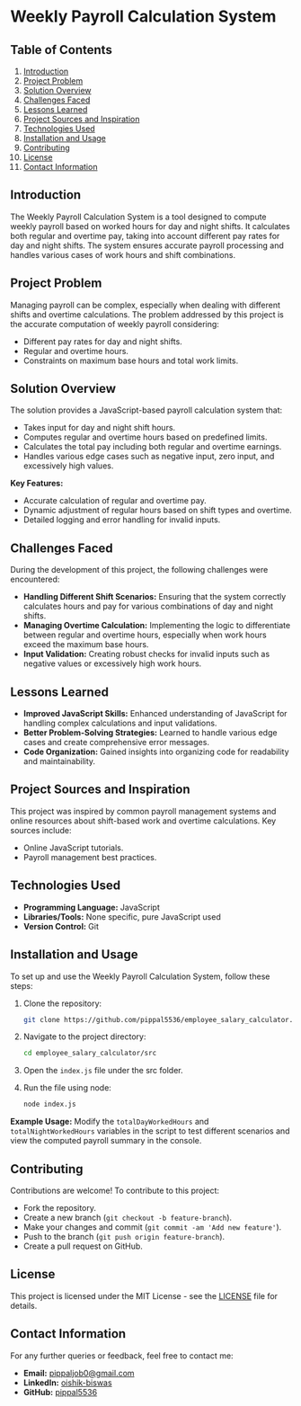 # Weekly Payroll Calculation System

## Table of Contents

1. [Introduction](#introduction)
2. [Project Problem](#project-problem)
3. [Solution Overview](#solution-overview)
4. [Challenges Faced](#challenges-faced)
5. [Lessons Learned](#lessons-learned)
6. [Project Sources and Inspiration](#project-sources-and-inspiration)
7. [Technologies Used](#technologies-used)
8. [Installation and Usage](#installation-and-usage)
9. [Contributing](#contributing)
10. [License](#license)
11. [Contact Information](#contact-information)

## Introduction

The Weekly Payroll Calculation System is a tool designed to compute weekly payroll based on worked hours for day and night shifts. It calculates both regular and overtime pay, taking into account different pay rates for day and night shifts. The system ensures accurate payroll processing and handles various cases of work hours and shift combinations.

## Project Problem

Managing payroll can be complex, especially when dealing with different shifts and overtime calculations. The problem addressed by this project is the accurate computation of weekly payroll considering:

- Different pay rates for day and night shifts.
- Regular and overtime hours.
- Constraints on maximum base hours and total work limits.

## Solution Overview

The solution provides a JavaScript-based payroll calculation system that:

- Takes input for day and night shift hours.
- Computes regular and overtime hours based on predefined limits.
- Calculates the total pay including both regular and overtime earnings.
- Handles various edge cases such as negative input, zero input, and excessively high values.

**Key Features:**

- Accurate calculation of regular and overtime pay.
- Dynamic adjustment of regular hours based on shift types and overtime.
- Detailed logging and error handling for invalid inputs.

## Challenges Faced

During the development of this project, the following challenges were encountered:

- **Handling Different Shift Scenarios:** Ensuring that the system correctly calculates hours and pay for various combinations of day and night shifts.
- **Managing Overtime Calculation:** Implementing the logic to differentiate between regular and overtime hours, especially when work hours exceed the maximum base hours.
- **Input Validation:** Creating robust checks for invalid inputs such as negative values or excessively high work hours.

## Lessons Learned

- **Improved JavaScript Skills:** Enhanced understanding of JavaScript for handling complex calculations and input validations.
- **Better Problem-Solving Strategies:** Learned to handle various edge cases and create comprehensive error messages.
- **Code Organization:** Gained insights into organizing code for readability and maintainability.

## Project Sources and Inspiration

This project was inspired by common payroll management systems and online resources about shift-based work and overtime calculations. Key sources include:

- Online JavaScript tutorials.
- Payroll management best practices.

## Technologies Used

- **Programming Language:** JavaScript
- **Libraries/Tools:** None specific, pure JavaScript used
- **Version Control:** Git

## Installation and Usage

To set up and use the Weekly Payroll Calculation System, follow these steps:

1. Clone the repository:
   ```bash
   git clone https://github.com/pippal5536/employee_salary_calculator.git
   ```
2. Navigate to the project directory:
   ```bash
   cd employee_salary_calculator/src
   ```
3. Open the `index.js` file under the src folder.
4. Run the file using node:

   ```bash
   node index.js
   ```

**Example Usage:**
Modify the `totalDayWorkedHours` and `totalNightWorkedHours` variables in the script to test different scenarios and view the computed payroll summary in the console.

## Contributing

Contributions are welcome! To contribute to this project:

- Fork the repository.
- Create a new branch (`git checkout -b feature-branch`).
- Make your changes and commit (`git commit -am 'Add new feature'`).
- Push to the branch (`git push origin feature-branch`).
- Create a pull request on GitHub.

## License

This project is licensed under the MIT License - see the [LICENSE](LICENSE) file for details.

## Contact Information

For any further queries or feedback, feel free to contact me:

- **Email:** [pippaljob0@gmail.com](mailto:pippaljob0@gmail.com)
- **LinkedIn:** [oishik-biswas](https://www.linkedin.com/in/oishik-biswas/)
- **GitHub:** [pippal5536](https://github.com/pippal5536)
